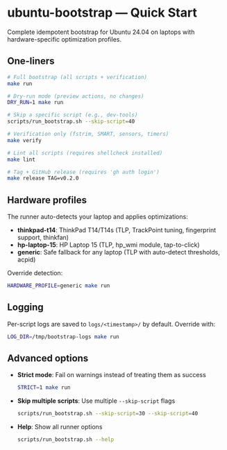 # ubuntu-bootstrap — Quick Start

Complete idempotent bootstrap for Ubuntu 24.04 on laptops with hardware-specific optimization profiles.

## One-liners

```bash
# Full bootstrap (all scripts + verification)
make run

# Dry-run mode (preview actions, no changes)
DRY_RUN=1 make run

# Skip a specific script (e.g., dev-tools)
scripts/run_bootstrap.sh --skip-script=40

# Verification only (fstrim, SMART, sensors, timers)
make verify

# Lint all scripts (requires shellcheck installed)
make lint

# Tag + GitHub release (requires 'gh auth login')
make release TAG=v0.2.0
```

## Hardware profiles

The runner auto-detects your laptop and applies optimizations:

- **thinkpad-t14**: ThinkPad T14/T14s (TLP, TrackPoint tuning, fingerprint support, thinkfan)
- **hp-laptop-15**: HP Laptop 15 (TLP, hp_wmi module, tap-to-click)
- **generic**: Safe fallback for any laptop (TLP with auto-detect thresholds, acpid)

Override detection:
```bash
HARDWARE_PROFILE=generic make run
```

## Logging

Per-script logs are saved to `logs/<timestamp>/` by default. Override with:
```bash
LOG_DIR=/tmp/bootstrap-logs make run
```

## Advanced options

- **Strict mode**: Fail on warnings instead of treating them as success
  ```bash
  STRICT=1 make run
  ```

- **Skip multiple scripts**: Use multiple `--skip-script` flags
  ```bash
  scripts/run_bootstrap.sh --skip-script=30 --skip-script=40
  ```

- **Help**: Show all runner options
  ```bash
  scripts/run_bootstrap.sh --help
  ```
